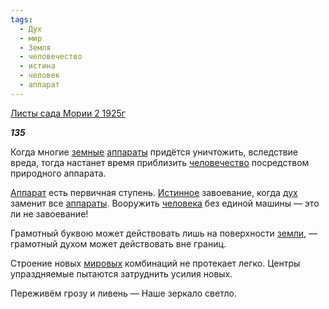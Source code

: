 ```yaml
---
tags:
  - Дух
  - мир
  - Земля
  - человечество
  - истина
  - человек
  - аппарат
---
```

[Листы сада Мории 2 1925г](https://127.0.0.1:4002/agni/1925)

___135___

Когда многие [земные](../../../tags/#Земля) [аппараты](../../../tags/#[аппарат](../../../tags/#аппарат)) придётся уничтожить, вследствие вреда, тогда настанет время приблизить [человечество](../../../tags/#человечество) посредством природного аппарата.   

[Аппарат](../../../tags/#аппарат) есть первичная ступень. [Истинное](../../../tags/#истина) завоевание, когда [дух](../../../tags/#Дух) заменит все [аппараты](../../../tags/#[аппарат](../../../tags/#аппарат)). Вооружить [человека](../../../tags/#человек) без единой машины — это ли не завоевание!   

Грамотный буквою может действовать лишь на поверхности [земли](../../../tags/#Земля), — грамотный духом может действовать вне границ.   

Строение новых [мировых](../../../tags/#мир) комбинаций не протекает легко. Центры упраздняемые пытаются затруднить усилия новых.   

Переживём грозу и ливень — Наше зеркало светло.   

